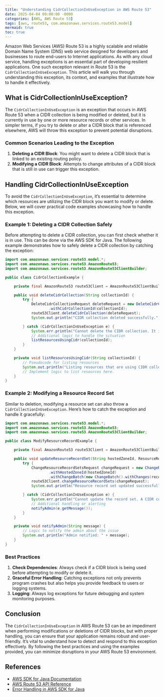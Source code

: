 ```yaml
---
title: "Understanding CidrCollectionInUseException in AWS Route 53"
date: 2025-04-04 09:00:00 -0000
categories: [AWS, AWS Route 53]
tags: [aws, route53, com.amazonaws.services.route53.model]
mermaid: true
toc: true
---
```



Amazon Web Services (AWS) Route 53 is a highly scalable and reliable Domain Name System (DNS) web service designed for developers and businesses to route end-users to Internet applications. As with any cloud service, handling exceptions is an essential part of developing resilient applications. One such exception relevant in Route 53 is the `CidrCollectionInUseException`. This article will walk you through understanding this exception, its context, and examples that illustrate how to handle it effectively.

## What is CidrCollectionInUseException?

The `CidrCollectionInUseException` is an exception that occurs in AWS Route 53 when a CIDR collection is being modified or deleted, but it is currently in use by one or more resource records or other services. In simpler terms, if you try to delete or alter a CIDR block that is referenced elsewhere, AWS will throw this exception to prevent potential disruptions.

### Common Scenarios Leading to the Exception

1. **Deleting a CIDR Block**: You might want to delete a CIDR block that is linked to an existing routing policy.
2. **Modifying a CIDR Block**: Attempts to change attributes of a CIDR block that is still in use can trigger this exception.

## Handling CidrCollectionInUseException

To avoid the `CidrCollectionInUseException`, it’s essential to determine which resources are utilizing the CIDR block you want to modify or delete. Below, we will cover practical code examples showcasing how to handle this exception.

### Example 1: Deleting a CIDR Collection Safely

Before attempting to delete a CIDR collection, you can first check whether it is in use. This can be done via the AWS SDK for Java. The following example demonstrates how to safely delete a CIDR collection by catching the exception:

```java
import com.amazonaws.services.route53.model.*;
import com.amazonaws.services.route53.AmazonRoute53;
import com.amazonaws.services.route53.AmazonRoute53ClientBuilder;

public class CidrCollectionExample {

    private final AmazonRoute53 route53Client = AmazonRoute53ClientBuilder.defaultClient();

    public void deleteCidrCollection(String collectionId) {
        try {
            DeleteCidrCollectionRequest deleteRequest = new DeleteCidrCollectionRequest()
                    .withCidrCollectionId(collectionId);
            route53Client.deleteCidrCollection(deleteRequest);
            System.out.println("CIDR collection deleted successfully.");

        } catch (CidrCollectionInUseException e) {
            System.err.println("Cannot delete the CIDR collection. It is currently in use.");
            // Additional logic to handle the situation
            listResourcesUsingCidr(collectionId);
        }
    }

    private void listResourcesUsingCidr(String collectionId) {
        // Pseudocode for listing resources
        System.out.println("Listing resources that are using CIDR collection: " + collectionId);
        // Implement logic to list resources here.
    }
}
```

### Example 2: Modifying a Resource Record Set

Similar to deletion, modifying a resource set can also throw a `CidrCollectionInUseException`. Here’s how to catch the exception and handle it gracefully:

```java
import com.amazonaws.services.route53.model.*;
import com.amazonaws.services.route53.AmazonRoute53;
import com.amazonaws.services.route53.AmazonRoute53ClientBuilder;

public class ModifyResourceRecordExample {

    private final AmazonRoute53 route53Client = AmazonRoute53ClientBuilder.defaultClient();

    public void updateResourceRecordSet(String hostedZoneId, ResourceRecordSet recordSet) {
        try {
            ChangeResourceRecordSetsRequest changeRequest = new ChangeResourceRecordSetsRequest()
                    .withHostedZoneId(hostedZoneId)
                    .withChangeBatch(new ChangeBatch().withChanges(recordSet));
            route53Client.changeResourceRecordSets(changeRequest);
            System.out.println("Resource record set updated successfully.");

        } catch (CidrCollectionInUseException e) {
            System.err.println("Cannot update the record set. A CIDR collection is in use.");
            // Additional handling or alerting
            notifyAdmin(e.getMessage());
        }
    }

    private void notifyAdmin(String message) {
        // Logic to notify the admin about the issue
        System.out.println("Admin notified: " + message);
    }
}
```

### Best Practices

1. **Check Dependencies**: Always check if a CIDR block is being used before attempting to modify or delete it.
2. **Graceful Error Handling**: Catching exceptions not only prevents program crashes but also helps you provide feedback to users or logging systems.
3. **Logging**: Always log exceptions for future debugging and system monitoring purposes.

## Conclusion

The `CidrCollectionInUseException` in AWS Route 53 can be an impediment when performing modifications or deletions of CIDR blocks, but with proper handling, you can ensure that your application remains robust and user-friendly. It’s vital to understand how to detect and respond to this exception effectively. By following the best practices and using the examples provided, you can minimize disruptions in your AWS Route 53 environment.

## References

- [AWS SDK for Java Documentation](https://docs.aws.amazon.com/sdk-for-java/latest/developer-guide/home.html)
- [AWS Route 53 API Reference](https://docs.aws.amazon.com/Route53/latest/APIReference/Welcome.html)
- [Error Handling in AWS SDK for Java](https://docs.aws.amazon.com/sdk-for-java/latest/developer-guide/error-handling.html)